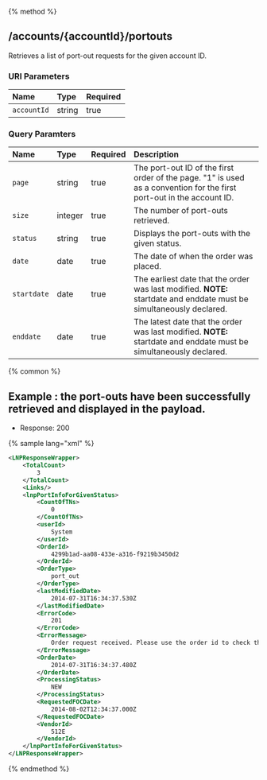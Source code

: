 {% method %}
## /accounts/{accountId}/portouts

Retrieves a list of port-out requests for the given account ID.


### URI Parameters
| Name | Type | Required |
|:-----|:-----|:---------|
| `accountId` | string | true |


### Query Paramters

| Name | Type | Required | Description |
|:-----|:-----|:---------|:------------|
| `page` | string | true | The port-out ID of the first order of the page. "1" is used as a convention for the first port-out in the account ID. |
| `size` | integer | true | The number of port-outs retrieved. |
| `status` | string | true | Displays the port-outs with the given status. |
| `date` | date | true | The date of when the order was placed. |
| `startdate` | date | true | The earliest date that the order was last modified. <strong>NOTE: </strong> startdate and enddate must be simultaneously declared. |
| `enddate` | date | true | The latest date that the order was last modified. <strong>NOTE: </strong> startdate and enddate must be simultaneously declared. |




{% common %}


## Example : the port-outs have been successfully retrieved and displayed in the payload.

* Response: 200

{% sample lang="xml" %}

```xml
<LNPResponseWrapper>
    <TotalCount>
        3
    </TotalCount>
    <Links/>
    <lnpPortInfoForGivenStatus>
        <CountOfTNs>
            0
        </CountOfTNs>
        <userId>
            System
        </userId>
        <OrderId>
            4299b1ad-aa08-433e-a316-f9219b3450d2
        </OrderId>
        <OrderType>
            port_out
        </OrderType>
        <lastModifiedDate>
            2014-07-31T16:34:37.530Z
        </lastModifiedDate>
        <ErrorCode>
            201
        </ErrorCode>
        <ErrorMessage>
            Order request received. Please use the order id to check the status of your order later.
        </ErrorMessage>
        <OrderDate>
            2014-07-31T16:34:37.480Z
        </OrderDate>
        <ProcessingStatus>
            NEW
        </ProcessingStatus>
        <RequestedFOCDate>
            2014-08-02T12:34:37.000Z
        </RequestedFOCDate>
        <VendorId>
            512E
        </VendorId>
    </lnpPortInfoForGivenStatus>
</LNPResponseWrapper>
```


{% endmethod %}